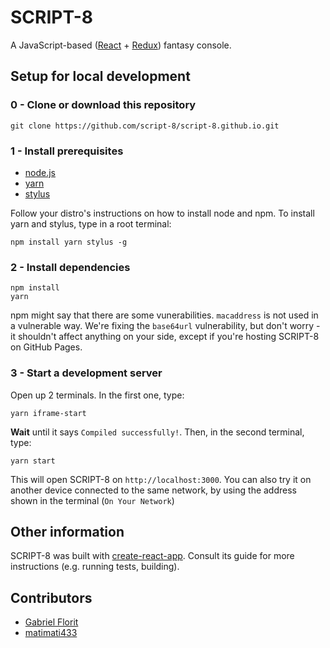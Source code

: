 # SCRIPT-8
A JavaScript-based ([React](https://reactjs.org/) + [Redux](https://redux.js.org/)) fantasy console.

## Setup for local development

### 0 - Clone or download this repository

`git clone https://github.com/script-8/script-8.github.io.git`

### 1 - Install prerequisites

- [node.js](nodejs.org)
- [yarn](https://yarnpkg.com/en/)
- [stylus](https://www.npmjs.com/package/stylus)

Follow your distro's instructions on how to install node and npm.
To install yarn and stylus, type in a root terminal:
```
npm install yarn stylus -g
```

### 2 - Install dependencies

```
npm install
yarn
```

npm might say that there are some vunerabilities. `macaddress` is not used in a vulnerable way. We're fixing the `base64url` vulnerability, but don't worry - it shouldn't affect anything on your side, except if you're hosting SCRIPT-8 on GitHub Pages.

### 3 - Start a development server
Open up 2 terminals.
In the first one, type:

```
yarn iframe-start
```

**Wait** until it says `Compiled successfully!`. Then, in the second terminal, type:

```
yarn start
````

This will open SCRIPT-8 on `http://localhost:3000`.
You can also try it on another device connected to the same network, by using the address shown in the terminal (`On Your Network`)

## Other information

SCRIPT-8 was built with [create-react-app](https://github.com/facebook/create-react-app). Consult its guide for more instructions (e.g. running tests, building).

## Contributors

- [Gabriel Florit](https://github.com/gabrielflorit)
- [matimati433](https://github.com/matimati433)
